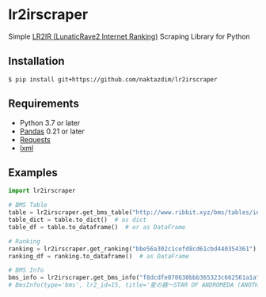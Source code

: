 lr2irscraper
===
Simple [LR2IR (LunaticRave2 Internet Ranking)](http://www.dream-pro.info/~lavalse/LR2IR/search.cgi) Scraping Library for Python


## Installation
```
$ pip install git+https://github.com/naktazdim/lr2irscraper
```

## Requirements
* Python 3.7 or later
* [Pandas](https://pandas.pydata.org/) 0.21 or later
* [Requests](http://requests-docs-ja.readthedocs.io/en/latest/)
* [lxml](https://lxml.de/)

## Examples
```python
import lr2irscraper

# BMS Table
table = lr2irscraper.get_bms_table("http://www.ribbit.xyz/bms/tables/insane.html")
table_dict = table.to_dict()  # as dict
table_df = table.to_dataframe()  # or as DataFrame

# Ranking
ranking = lr2irscraper.get_ranking("bbe56a302c1cefd8cd61cbd440354361")
ranking_df = ranking.to_dataframe()  # as DataFrame

# BMS Info
bms_info = lr2irscraper.get_bms_info("f8dcdfe070630bbb365323c662561a1a")
# BmsInfo(type='bms', lr2_id=15, title='星の器～STAR OF ANDROMEDA (ANOTHER)')
```
